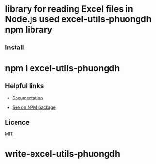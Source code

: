 # library for reading  Excel files in Node.js used excel-utils-phuongdh npm library
## Install

# npm i excel-utils-phuongdh


## Helpful links
- [Documentation](https://github.com/HP161/write-excel-utils-phuongdh)

- [See on NPM package](https://www.npmjs.com/package/write-excel-utils-phuongdh)

## Licence
[MIT](./LICENSE)
# write-excel-utils-phuongdh
